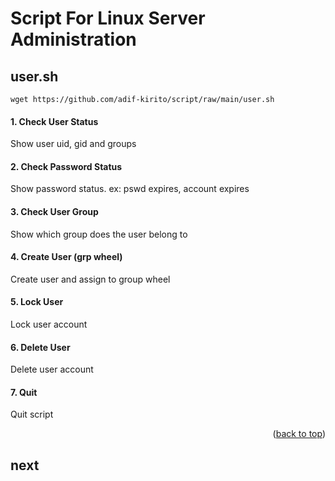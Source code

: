 <a name="readme-top"></a>
<!--
*** Author: adif-kirito
*** Date: 2/1/2024
-->

# Script For Linux Server Administration

<!-- ----------------------------------------------------- -->
## user.sh

```
wget https://github.com/adif-kirito/script/raw/main/user.sh
```

#### 1. Check User Status
Show user uid, gid and groups
#### 2. Check Password Status
Show password status. ex: pswd expires, account expires
#### 3. Check User Group
Show which group does the user belong to
#### 4. Create User (grp wheel)
Create user and assign to group wheel
#### 5. Lock User
Lock user account
#### 6. Delete User
Delete user account
#### 7. Quit
Quit script
<p align="right">(<a href="#readme-top">back to top</a>)</p>

<!-- ----------------------------------------------------- -->
## next